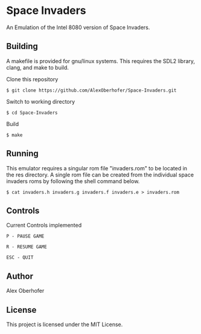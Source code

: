 # Space Invaders

An Emulation of the Intel 8080 version of Space Invaders.

## Building
A makefile is provided for gnu/linux systems. This requires the SDL2 library, clang, and make to build.

Clone this repository

```
$ git clone https://github.com/AlexOberhofer/Space-Invaders.git
```
Switch to working directory

```
$ cd Space-Invaders
```

Build

```
$ make
```

## Running

This emulator requires a singular rom file "invaders.rom" to be located in the res directory. A single rom file can be created from the individual space invaders roms by following the shell command below.

```
$ cat invaders.h invaders.g invaders.f invaders.e > invaders.rom
```

## Controls

Current Controls implemented

```
P - PAUSE GAME
```

```
R - RESUME GAME
```

```
ESC - QUIT 
```

## Author

Alex Oberhofer

## License

This project is licensed under the MIT License.
